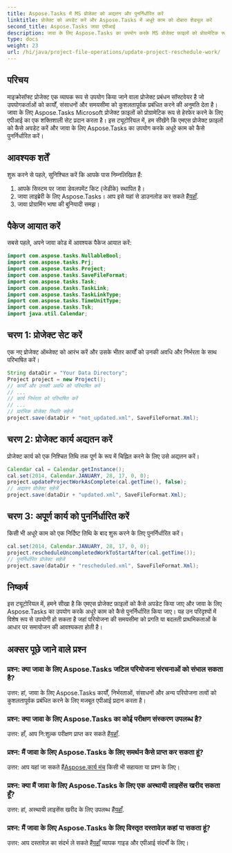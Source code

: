 ```yaml
---
title: Aspose.Tasks में MS प्रोजेक्ट को अद्यतन और पुनर्निर्धारित करें
linktitle: प्रोजेक्ट को अपडेट करें और Aspose.Tasks में अधूरे काम को दोबारा शेड्यूल करें
second_title: Aspose.Tasks जावा एपीआई
description: जावा के लिए Aspose.Tasks का उपयोग करके MS प्रोजेक्ट फ़ाइलों को प्रोग्रामेटिक रूप से अद्यतन और पुनर्निर्धारित करना सीखें।
type: docs
weight: 23
url: /hi/java/project-file-operations/update-project-reschedule-work/
---
```

## परिचय
माइक्रोसॉफ्ट प्रोजेक्ट एक व्यापक रूप से उपयोग किया जाने वाला प्रोजेक्ट प्रबंधन सॉफ्टवेयर है जो उपयोगकर्ताओं को कार्यों, संसाधनों और समयसीमा को कुशलतापूर्वक प्रबंधित करने की अनुमति देता है। जावा के लिए Aspose.Tasks Microsoft प्रोजेक्ट फ़ाइलों को प्रोग्रामेटिक रूप से हेरफेर करने के लिए एपीआई का एक शक्तिशाली सेट प्रदान करता है। इस ट्यूटोरियल में, हम सीखेंगे कि एमएस प्रोजेक्ट फ़ाइलों को कैसे अपडेट करें और जावा के लिए Aspose.Tasks का उपयोग करके अधूरे काम को कैसे पुनर्निर्धारित करें।
## आवश्यक शर्तें
शुरू करने से पहले, सुनिश्चित करें कि आपके पास निम्नलिखित हैं:
1. आपके सिस्टम पर जावा डेवलपमेंट किट (जेडीके) स्थापित है।
2.  जावा लाइब्रेरी के लिए Aspose.Tasks। आप इसे यहां से डाउनलोड कर सकते हैं[यहाँ](https://releases.aspose.com/tasks/java/).
3. जावा प्रोग्रामिंग भाषा की बुनियादी समझ।

## पैकेज आयात करें
सबसे पहले, अपने जावा कोड में आवश्यक पैकेज आयात करें:
```java
import com.aspose.tasks.NullableBool;
import com.aspose.tasks.Prj;
import com.aspose.tasks.Project;
import com.aspose.tasks.SaveFileFormat;
import com.aspose.tasks.Task;
import com.aspose.tasks.TaskLink;
import com.aspose.tasks.TaskLinkType;
import com.aspose.tasks.TimeUnitType;
import com.aspose.tasks.Tsk;
import java.util.Calendar;
```
## चरण 1: प्रोजेक्ट सेट करें
एक नए प्रोजेक्ट ऑब्जेक्ट को आरंभ करें और उसके भीतर कार्यों को उनकी अवधि और निर्भरता के साथ परिभाषित करें।
```java
String dataDir = "Your Data Directory";
Project project = new Project();
// कार्यों और उनकी अवधि को परिभाषित करें
// ...
// कार्य निर्भरता को परिभाषित करें
// ...
// प्रारंभिक प्रोजेक्ट स्थिति सहेजें
project.save(dataDir + "not_updated.xml", SaveFileFormat.Xml);
```
## चरण 2: प्रोजेक्ट कार्य अद्यतन करें
प्रोजेक्ट कार्य को एक निश्चित तिथि तक पूर्ण के रूप में चिह्नित करने के लिए उसे अद्यतन करें।
```java
Calendar cal = Calendar.getInstance();
cal.set(2014, Calendar.JANUARY, 28, 17, 0, 0);
project.updateProjectWorkAsComplete(cal.getTime(), false);
// अद्यतन प्रोजेक्ट सहेजें
project.save(dataDir + "updated.xml", SaveFileFormat.Xml);
```
## चरण 3: अपूर्ण कार्य को पुनर्निर्धारित करें
किसी भी अधूरे काम को एक निर्दिष्ट तिथि के बाद शुरू करने के लिए पुनर्निर्धारित करें।
```java
cal.set(2014, Calendar.JANUARY, 28, 17, 0, 0);
project.rescheduleUncompletedWorkToStartAfter(cal.getTime());
// पुनर्निर्धारित प्रोजेक्ट सहेजें
project.save(dataDir + "rescheduled.xml", SaveFileFormat.Xml);
```

## निष्कर्ष
इस ट्यूटोरियल में, हमने सीखा है कि एमएस प्रोजेक्ट फ़ाइलों को कैसे अपडेट किया जाए और जावा के लिए Aspose.Tasks का उपयोग करके अधूरे काम को कैसे पुनर्निर्धारित किया जाए। यह उन परिदृश्यों में विशेष रूप से उपयोगी हो सकता है जहां परियोजना की समयसीमा को प्रगति या बदलती प्राथमिकताओं के आधार पर समायोजन की आवश्यकता होती है।

## अक्सर पूछे जाने वाले प्रश्न
### प्रश्न: क्या जावा के लिए Aspose.Tasks जटिल परियोजना संरचनाओं को संभाल सकता है?
उत्तर: हां, जावा के लिए Aspose.Tasks कार्यों, निर्भरताओं, संसाधनों और अन्य परियोजना तत्वों को कुशलतापूर्वक प्रबंधित करने के लिए मजबूत एपीआई प्रदान करता है।
### प्रश्न: क्या जावा के लिए Aspose.Tasks का कोई परीक्षण संस्करण उपलब्ध है?
 उत्तर: हाँ, आप नि:शुल्क परीक्षण प्राप्त कर सकते हैं[यहाँ](https://releases.aspose.com/).
### प्रश्न: मैं जावा के लिए Aspose.Tasks के लिए समर्थन कैसे प्राप्त कर सकता हूं?
 उत्तर: आप यहां जा सकते हैं[Aspose.कार्य मंच](https://forum.aspose.com/c/tasks/15) किसी भी सहायता या प्रश्न के लिए।
### प्रश्न: क्या मैं जावा के लिए Aspose.Tasks के लिए एक अस्थायी लाइसेंस खरीद सकता हूँ?
 उत्तर: हां, अस्थायी लाइसेंस खरीद के लिए उपलब्ध हैं[यहाँ](https://purchase.aspose.com/temporary-license/).
### प्रश्न: मैं जावा के लिए Aspose.Tasks के लिए विस्तृत दस्तावेज़ कहां पा सकता हूं?
 उत्तर: आप दस्तावेज़ का संदर्भ ले सकते हैं[यहाँ](https://reference.aspose.com/tasks/java/) व्यापक गाइड और एपीआई संदर्भों के लिए।